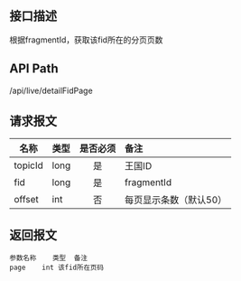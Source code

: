 ## 接口描述
根据fragmentId，获取该fid所在的分页页数
## API Path
/api/live/detailFidPage
## 请求报文
|名称         |类型           |是否必须   |备注                                 |
|-------------|:--------------|:---------:|:------------------------------------|
|topicId    |long    |是    |王国ID    |
|fid    |long    |是    |fragmentId    |
|offset    |int    |否    |每页显示条数（默认50）    |
## 返回报文
    参数名称	类型	备注
    page	int	该fid所在页码
    
